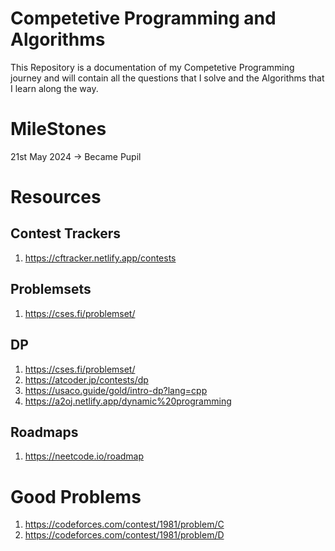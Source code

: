 # Competetive Programming and Algorithms

This Repository is a documentation of my Competetive Programming journey and will contain all the questions that I solve and the Algorithms that I learn along the way. 

# MileStones

21st May 2024 -> Became Pupil

# Resources

## Contest Trackers

1. https://cftracker.netlify.app/contests

## Problemsets

1. https://cses.fi/problemset/

## DP

1. https://cses.fi/problemset/
2. https://atcoder.jp/contests/dp
3. https://usaco.guide/gold/intro-dp?lang=cpp
4. https://a2oj.netlify.app/dynamic%20programming

## Roadmaps

1. https://neetcode.io/roadmap

# Good Problems

1. https://codeforces.com/contest/1981/problem/C
2. https://codeforces.com/contest/1981/problem/D